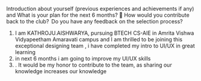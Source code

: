 Introduction about yourself (previous experiences and achievements if any) and 
What is your plan for the next 6 months? 📜 
How would you contribute back to the club?  
Do you have any feedback on the selection process? 

1.  I am KATHROJU.AISHWARYA, pursuing  BTECH CS-AIE in Amrita Vishwa Vidyapeetham Amaravati campus and I am thrilled to be joining this exceptional designing team , i have completed my intro to UI/UX in great learning
2.  in next 6 months i am going to improve my UI/UX skills
3.  . It would be my honor to contribute to the team, as sharing our knowledge increases our knowledge

